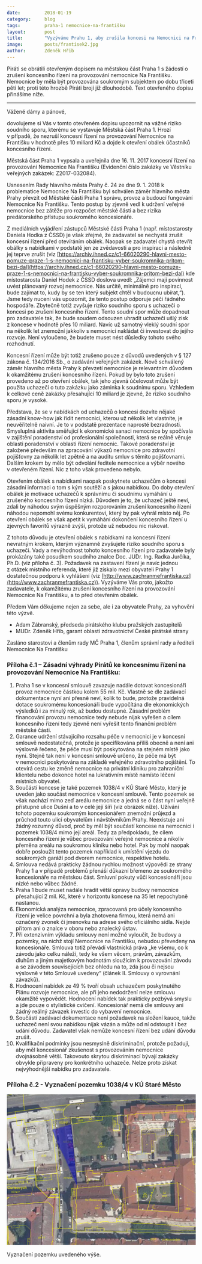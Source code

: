 ```yaml
---
date:         2018-01-19
category:     blog
tags:         praha-1 nemocnice-na-františku
layout:       post
title:        "Vyzýváme Prahu 1, aby zrušila koncesi na Nemocnici na Františku." 
image:        posts/frantisek2.jpg
author:       Zdeněk Hřib
---
```


Piráti se obrátili otevřeným dopisem na městskou část Praha 1 s žádostí o zrušení koncesního řízení na provozování nemocnice Na Františku. Nemocnice by měla být provozována soukromým subjektem po dobu třiceti pěti let; proti této hrozbě Piráti brojí již dlouhodobě. Text otevřeného dopisu přinášíme níže.

---

Vážené dámy a pánové,

dovolujeme si Vás v tomto otevřeném dopisu upozornit na vážné riziko soudního sporu, kterému se vystavuje Městská část Praha 1. Hrozí v případě, že nezruší koncesní řízení na provozování Nemocnice na Františku v hodnotě přes 10 miliard Kč a dojde k otevření obálek účastníků koncesního řízení.

Městská část Praha 1 vypsala a uveřejnila dne 16. 11. 2017 koncesní řízení na provozování Nemocnice Na Františku (Evidenční číslo zakázky ve Věstníku veřejných zakázek: Z2017-032084).

Usnesením Rady hlavního města Prahy č. 24 ze dne 9. 1. 2018 k problematice Nemocnice Na Františku byl schválen záměr hlavního města Prahy převzít od Městské části Praha 1 správu, provoz a budoucí fungování Nemocnice Na Františku. Tento postup by zjevně vedl k udržení veřejné nemocnice bez zátěže pro rozpočet městské části a bez rizika predátorského přístupu soukromého koncesionáře.

Z mediálních vyjádření zástupců Městské části Praha 1 (např. místostarosty Daniela Hodka z ČSSD) je však zřejmé, že zadavatel se nechystá zrušit koncesní řízení před otevíráním obálek. Naopak se zadavatel chystá otevřít obálky s nabídkami v podstatě jen ze zvědavosti a pro inspiraci a následně jej teprve zrušit (viz [https://archiv.ihned.cz/c1-66020290-hlavni-mesto-pomuze-praze-1-s-nemocnici-na-frantisku-vyber-soukromnika-pritom-bezi-dal](https://archiv.ihned.cz/c1-66020290-hlavni-mesto-pomuze-praze-1-s-nemocnici-na-frantisku-vyber-soukromnika-pritom-bezi-dal) kde místostarosta Daniel Hodek z ČSSD doslova uvedl: „Zájemci mají povinnost uvést plánovaný rozvoj nemocnice. Nás určitě, minimálně pro inspiraci, bude zajímat to, kudy by se ten který subjekt chtěl v budoucnu ubírat,“). Jsme tedy nuceni vás upozornit, že tento postup odporuje péči řádného hospodáře. Zbytečně totiž zvyšuje riziko soudního sporu s uchazeči o koncesi po zrušení koncesního řízení. Tento soudní spor může dopadnout pro zadavatele tak, že bude soudem odsouzen uhradit uchazeči ušlý zisk z koncese v hodnotě přes 10 miliard. Navíc už samotný vleklý soudní spor na několik let znemožní jakkoliv s nemocnicí nakládat či investovat do jejího rozvoje. Není vyloučeno, že budete muset nést důsledky tohoto svého rozhodnutí.

Koncesní řízení může být totiž zrušeno pouze z důvodů uvedených v § 127 zákona č. 134/2016 Sb., o zadávání veřejných zakázek. Nově schválený záměr hlavního města Prahy k převzetí nemocnice je relevantním důvodem k okamžitému zrušení koncesního řízení. Pokud by bylo toto zrušení provedeno až po otevření obálek, tak jeho zjevná účelovost může být použita uchazeči o tuto zakázku jako záminka k soudnímu sporu. Vzhledem k celkové ceně zakázky přesahující 10 miliard je zjevné, že riziko soudního sporu je vysoké.

Představa, že se v nabídkách od uchazečů o koncesi dozvíte nějaké zásadní know-how jak řídit nemocnici, kterou už několik let vlastníte, je neuvěřitelně naivní. Je to v podstatě prezentace naprosté bezradnosti. Smysluplná aktivita směřující k ekonomické sanaci nemocnice by spočívala v zajištění poradenství od profesionální společnosti, která se reálně věnuje oblasti poradenství v oblasti řízení nemocnic. Takové poradenství je založené především na zpracování výkazů nemocnice pro zdravotní pojišťovny za několik let zpětně a na auditu smluv s těmito pojišťovnami. Dalším krokem by mělo být odvolání ředitele nemocnice a výběr nového v otevřeném řízení. Nic z toho však provedeno nebylo.

Otevřením obálek s nabídkami naopak poskytnete uchazečům o koncesi zásadní informaci o tom s kým soutěží a s jakou nabídkou. Do doby otevření obálek je motivace uchazečů k správnímu či soudnímu vymáhání u zrušeného koncesního řízení nízká. Důvodem je to, že uchazeč ještě neví, zdali by náhodou svým úspěšným rozporováním zrušení koncesního řízení náhodou nepomohl svému konkurentovi, který by pak vyhrál místo něj. Po otevření obálek se však apetit k vymáhání dokončení koncesního řízení u zjevných favoritů výrazně zvýší, protože už nebudou nic riskovat.

Z tohoto důvodu je otevření obálek s nabídkami na koncesní řízení nevratným krokem, kterým významně zvyšujete riziko soudního sporu s uchazeči. Vady a nevýhodnost tohoto koncesního řízení pro zadavatele byly prokázány také posudkem soudního znalce Doc. JUDr. Ing. Radka Jurčíka, Ph.D. (viz příloha č. 3). Požadavek na zastavení řízení je navíc jednou z otázek místního referenda, které již získalo mezi obyvateli Prahy 1 dostatečnou podporu k vyhlášení (viz [http://www.zachranmefrantiska.cz](http://www.zachranmefrantiska.cz)).
Vyzýváme Vás proto, jakožto zadavatele, k okamžitému zrušení koncesního řízení na provozování Nemocnice Na Františku, a to před otevřením obálek.

Předem Vám děkujeme nejen za sebe, ale i za obyvatele Prahy, za vyhovění této výzvě.


- Adam Zábranský, předseda pirátského klubu pražských zastupitelů
- MUDr. Zdeněk Hřib, garant oblasti zdravotnictví České pirátské strany



Zasláno starostovi a členům rady MČ Praha 1, členům správní rady a řediteli Nemocnice Na Františku

### Příloha č.1 – Zásadní výhrady Pirátů ke koncesnímu řízení na provozování Nemocnice Na Františku:

1. Praha 1 se v koncesní smlouvě zavazuje nadále dotovat koncesionáři provoz nemocnice částkou kolem 55 mil. Kč. Vlastně se dle zadávací dokumentace nyní ani přesně neví, kolik to bude,  protože pravidelná dotace soukromému koncesionáři bude vypočítána dle ekonomických výsledků i za minulý rok, až budou dostupné. Zásadní problém financování provozu nemocnice tedy nebude nijak vyřešen a cílem koncesního řízení tedy zjevně není vyřešit tento finanční problém městské části.
2. Garance udržení stávajícího rozsahu péče v nemocnici je v koncesní smlouvě nedostatečná, protože je specifikována příliš obecně a není ani výslovně řečeno, že péče musí být poskytována na stejném místě jako nyní. Stejně tak není v koncesní smlouvě určeno, že péče má být v nemocnici poskytována na základě veřejného zdravotního pojištění. To otevírá cestu ke změně nemocnice na privátní kliniku pro zahraniční klientelu nebo dokonce hotel na lukrativním místě namísto léčení místních obyvatel.
3. Součástí koncese je také pozemek 1038/4 v KÚ Staré Město, který je uveden jako součást nemocnice v koncesní smlouvě. Tento pozemek se však nachází mimo zeď areálu nemocnice a jedná se o část nyní veřejně přístupné ulice Dušní a to v celé její šíři (viz obrázek níže). Užívání tohoto pozemku soukromým koncesionářem znemožní průjezd a průchod touto ulicí obyvatelům i návštěvníkům Prahy. Neexistuje ani žádný rozumný důvod, proč by měl být součástí koncese na nemocnici i pozemek 1038/4 mimo její areál. Tedy za předpokladu, že cílem koncesního řízení je vůbec provozování veřejné nemocnice a nikoliv přeměna areálu na soukromou kliniku nebo hotel. Pak by mohl naopak dobře posloužit tento pozemek například k umístění vjezdu do soukromých garáží pod dvorem nemocnice, respektive hotelu.
4. Smlouva nedává prakticky žádnou rychlou možnost výpovědi ze strany Prahy 1 a v případě problémů přenáší důkazní břemeno ze soukromého koncesionáře na městskou část. Smluvní pokuty vůči koncesionáři jsou nízké nebo vůbec žádné.
5. Praha 1 bude muset nadále hradit větší opravy budovy nemocnice přesahující 2 mil. Kč, které v horizontu koncese na 35 let nepochybně nastanou.
6. Ekonomická analýza nemocnice, zpracovaná pro účely koncesního řízení je velice povrchní a byla zhotovena firmou, která nemá ani označený zvonek či jmenovku na adrese svého oficiálního sídla. Nejde přitom ani o znalce v oboru nebo znalecký ústav.
7. Při extenzivním výkladu smlouvy není možné vyloučit, že budovy a pozemky, na nichž stojí Nemocnice na Františku, nebudou převedeny na koncesionáře. Smlouva totiž převádí vlastnická práva „ke všemu, co k závodu jako celku náleží, tedy ke všem věcem, právům, závazkům, dluhům a jiným majetkovým hodnotám sloužícím k provozování závodu a se závodem souvisejících bez ohledu na to, zda jsou či nejsou výslovně v této Smlouvě uvedeny“ (článek II. Smlouvy o vyrovnání závazků).
8. Hodnocení nabídek ze 49 % tvoří obsah uchazečem poskytnutého Plánu rozvoje nemocnice, ale při jeho nedodržení nelze smlouvu okamžitě vypovědět. Hodnocení nabídek tak prakticky pozbývá smyslu a jde pouze o stylistické cvičení. Koncesionář nemá dle smlouvy ani žádný reálný závazek investic do vybavení nemocnice.
9. Součástí zadávací dokumentace není požadavek na složení kauce, takže uchazeč není svou nabídkou nijak vázán a může od ní odstoupit i bez udání důvodu. Zadavatel však nemůže koncesní řízení bez udání důvodu zrušit.
10. Kvalifikační podmínky jsou nesmyslně diskriminační, protože požadují, aby měl koncesionář zkušenost s provozováním nemocnice dvojnásobně větší. Takovouto skrytou diskriminací bývají zakázky obvykle připraveny pro konkrétního uchazeče. Nelze proto získat nejvýhodnější nabídku pro zadavatele.


### Příloha č.2 - Vyznačení pozemku 1038/4 v KÚ Staré Město 

![Vyznačení pozemku](/assets/img/posts/frantisek.jpg "Vyznačení pozemku")

Vyznačení pozemku uvedeného výše.

